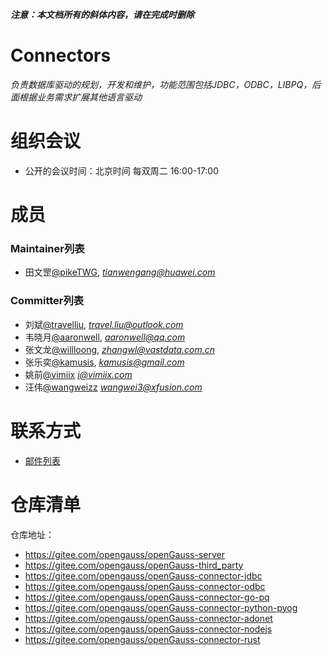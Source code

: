 ***注意：本文档所有的斜体内容，请在完成时删除***

# Connectors

*负责数据库驱动的规划，开发和维护，功能范围包括JDBC，ODBC，LIBPQ，后面根据业务需求扩展其他语言驱动*


# 组织会议

- 公开的会议时间：北京时间 每双周二 16:00-17:00

# 成员

### Maintainer列表

- 田文罡[@pikeTWG](https://gitee.com/pikeTWG), *tianwengang@huawei.com*

### Committer列表

- 刘斌[@travelliu](https://gitee.com/travelliu), *travel.liu@outlook.com*
- 韦晓月[@aaronwell](https://gitee.com/aaronwell), *aaronwell@qq.com*
- 张文龙[@willloong](https://gitee.com/willloong), *zhangwl@vastdata.com.cn*
- 张乐奕[@kamusis](https://gitee.com/kamusis), *kamusis@gmail.com*
- 姚前[@vimiix](https://gitee.com/vimiix) *i@vimiix.com*
- 汪伟[@wangweizz](https://gitee.com/wangweizz) *wangwei3@xfusion.com*

# 联系方式

- [邮件列表](https://mailweb.opengauss.org/postorius/lists/connectors.opengauss.org/)


# 仓库清单

仓库地址：

- https://gitee.com/opengauss/openGauss-server
- https://gitee.com/opengauss/openGauss-third_party
- https://gitee.com/opengauss/openGauss-connector-jdbc
- https://gitee.com/opengauss/openGauss-connector-odbc
- https://gitee.com/opengauss/openGauss-connector-go-pq
- https://gitee.com/opengauss/openGauss-connector-python-pyog
- https://gitee.com/opengauss/openGauss-connector-adonet
- https://gitee.com/opengauss/openGauss-connector-nodejs
- https://gitee.com/opengauss/openGauss-connector-rust
